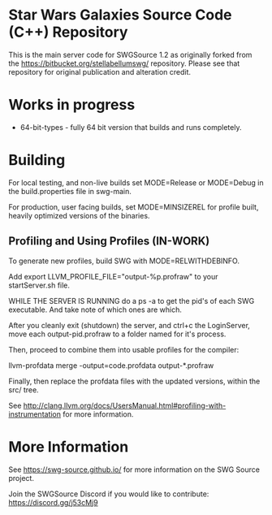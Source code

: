 # Star Wars Galaxies Source Code (C++) Repository

This is the main server code for SWGSource 1.2 as originally forked from the https://bitbucket.org/stellabellumswg/ repository.  Please see that repository for original publication and alteration credit.

# Works in progress
* 64-bit-types - fully 64 bit version that builds and runs completely.

# Building

For local testing, and non-live builds set MODE=Release or MODE=Debug in the build.properties file in swg-main.

For production, user facing builds, set MODE=MINSIZEREL for profile built, heavily optimized versions of the binaries.

## Profiling and Using Profiles (IN-WORK)

To generate new profiles, build SWG with MODE=RELWITHDEBINFO. 

Add export LLVM_PROFILE_FILE="output-%p.profraw" to your startServer.sh file. 

WHILE THE SERVER IS RUNNING do a ps -a to get the pid's of each SWG executable. And take note of which ones are which.

After you cleanly exit (shutdown) the server, and ctrl+c the LoginServer, move each output-pid.profraw to a folder named for it's process.

Then, proceed to combine them into usable profiles for the compiler:

llvm-profdata merge -output=code.profdata output-*.profraw

Finally, then replace the profdata files with the updated versions, within the src/ tree.

See http://clang.llvm.org/docs/UsersManual.html#profiling-with-instrumentation for more information.

# More Information

See https://swg-source.github.io/ for more information on the SWG Source project.

Join the SWGSource Discord if you would like to contribute:  https://discord.gg/j53cMj9
